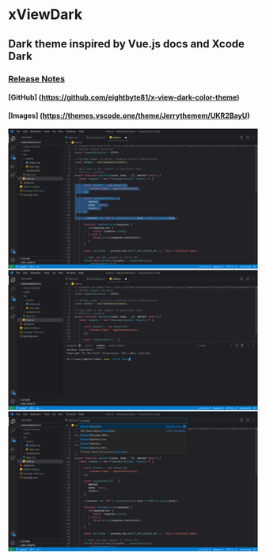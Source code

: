# xViewDark

## Dark theme inspired by Vue.js docs and Xcode Dark

### [Release Notes](https://github.com/eightbyte81/x-view-dark-color-theme/blob/main/CHANGELOG.md)

#### [GitHub] (https://github.com/eightbyte81/x-view-dark-color-theme)

#### [Images] (https://themes.vscode.one/theme/Jerrythemem/UKR2BayU)

![default](./pics/xviewdark-default.jpeg)
![panelTerminal](./pics/xviewdark-panelTerminal.jpeg)
![commandPalette](./pics/xviewdark-commandPalette.jpeg)
